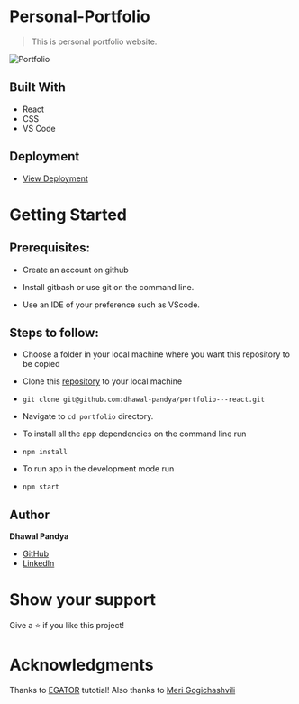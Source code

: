 # Personal-Portfolio

> This is personal portfolio website.

![Portfolio](https://raw.github.com/dhawal-pandya/portfolio/master/src/assets/portfolio.png)

## Built With

- React
- CSS
- VS Code

## Deployment

- [View Deployment](https://dhawal-pandya.github.io/Portfolio/)

# Getting Started

## Prerequisites:

- Create an account on github

- Install gitbash or use git on the command line.

- Use an IDE of your preference such as VScode.

## Steps to follow:

- Choose a folder in your local machine where you want this repository to be copied

- Clone this [repository](https://github.com/dhawal-pandya/Portfolio) to your local machine
- ```
  git clone git@github.com:dhawal-pandya/portfolio---react.git
  ```

- Navigate to `cd portfolio` directory.

- To install all the app dependencies on the command line run
- ```
  npm install
  ```
- To run app in the development mode run
- ```
  npm start
  ```

## Author

**Dhawal Pandya**

- [GitHub](https://github.com/dhawal-pandya)
- [LinkedIn](https://www.linkedin.com/in/dhawal-pandya/)

# Show your support

Give a ⭐ if you like this project!

# Acknowledgments

Thanks to [EGATOR](https://www.youtube.com/watch?v=G-Cr00UYokU&list=WL&index=55&t=1845s) tutotial!
Also thanks to [Meri Gogichashvili](https://github.com/Meri-MG/)
